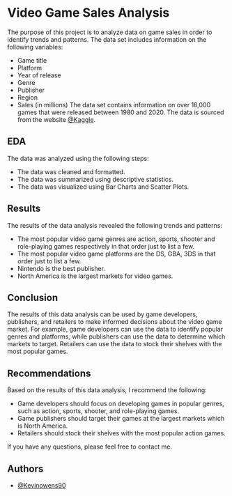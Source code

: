 # Video Game Sales Analysis

The purpose of this project is to analyze data on game sales in order to identify trends and patterns. The data set includes information on the following variables:

- Game title
- Platform
- Year of release
- Genre
- Publisher
- Region
- Sales (in millions)
The data set contains information on over 16,000 games that were released between 1980 and 2020. The data is sourced from the website [@Kaggle](https://www.kaggle.com/datasets/rush4ratio/video-game-sales-with-ratings).


## EDA
The data was analyzed using the following steps:

- The data was cleaned and formatted.
- The data was summarized using descriptive statistics.
- The data was visualized using Bar Charts and Scatter Plots.
## Results
The results of the data analysis revealed the following trends and patterns:

- The most popular video game genres are action, sports, shooter and role-playing games respectively in that order just to list a few.
- The most popular video game platforms are the DS, GBA, 3DS in that order just to list a few.
- Nintendo is the best publisher.
- North America is the largest markets for video games.
## Conclusion
The results of this data analysis can be used by game developers, publishers, and retailers to make informed decisions about the video game market. For example, game developers can use the data to identify popular genres and platforms, while publishers can use the data to determine which markets to target. Retailers can use the data to stock their shelves with the most popular games.
## Recommendations
Based on the results of this data analysis, I recommend the following:

- Game developers should focus on developing games in popular genres, such as action, sports, shooter, and role-playing games.
- Game publishers should target their games at the largest markets which is North America.
- Retailers should stock their shelves with the most popular action games.


If you have any questions, please feel free to contact me.
## Authors

- [@Kevinowens90](https://github.com/Kevinowens90)
